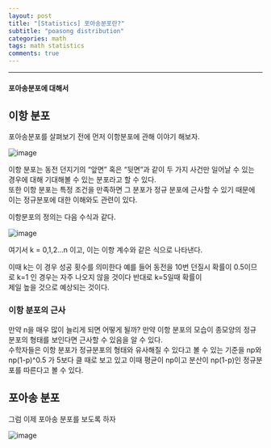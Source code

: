 ```yaml
---
layout: post
title: "[Statistics] 포아송분포란?"
subtitle: "poasong distribution"
categories: math
tags: math statistics
comments: true
---
```


---
#### 포아송분포에 대해서

## 이항 분포

포아송분포를 살펴보기 전에 먼저 이항분포에 관해 이야기 해보자.


![image](https://user-images.githubusercontent.com/65720894/142857071-6cb116fa-01e6-4a71-bcf9-3d9b37f77070.png)

이항 분포는 동전 던지기의 “앞면” 혹은 “뒷면”과 같이 두 가지 사건만 일어날 수 있는 경우에 대해 기대해볼 수 있는 분포라고 할 수 있다.  
또한 이항 분포는 특정 조건을 만족하면 그 분포가 정규 분포에 근사할 수 있기 때문에 이는 정규분포에 대한 이해와도 관련이 있다.

이항분포의 정의는 다음 수식과 같다.

![image](https://user-images.githubusercontent.com/65720894/142857282-276e483c-5df1-4db4-b549-b386bfaa6b35.png)

여기서 k = 0,1,2...n 이고, 이는 이항 계수와 같은 식으로 나타낸다.   

이때 k는 이 경우 성공 횟수를 의미한다 예를 들어 동전을 10번 던질시 확률이 0.5이므로 k=1 인 경우는 자주 나오지 않을 것이다 반대로 k=5일때 확률이  
제일 높을 것으로 예상되는 것이다. 

### 이항 분포의 근사

만약 n을 매우 많이 늘리게 되면 어떻게 될까? 만약 이항 분포의 모습이 종모양의 정규 분포의 형태를 보인다면 근사할 수 있음을 알 수 있다.   
수학자들은  이항 분포가 정규분포의 형태와 유사해질 수 있다고 볼 수 있는 기준을 np와 np(1-p)^0.5 가 5보다 클 때로 보고 있고 이때 평균이 np이고 분산이 np(1-p)인 정규분포를
따른다고 볼 수 있다.


## 포아송 분포 

그럼 이제 포아송 분포를 보도록 하자

![image](https://user-images.githubusercontent.com/65720894/142864133-a60b2e6d-ae3f-431f-ada4-fb24d5073316.png)





